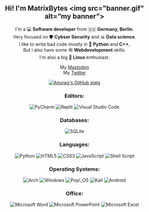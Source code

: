 <div id="header" align="center">
 
  **Hi! I'm MatrixBytes**
  <img src="banner.gif" alt=”my banner”>
  --------

  I'm a 💻 **Software developer** from 🇩🇪 **Germany, Berlin**.\
  Very focused on 🛡️ **Cybser Security** and 📊 **Data science**.\
  I like to write bad code mostly in 🐍 **Python** and **C++**,\
  But i also have some 🕸️ **Webdevelopment** skills.\
  I'm also a big 🐧 **Linux** enthusiast.

  My <a rel="me" href="https://mastodon.social/@programming">Mastodon</a>\
  My <a rel="twitter" href="https://twitter.com/BytesMatrix">Twitter</a>

  [![Anurag's GitHub stats](https://github-readme-stats.vercel.app/api?username=MatrixBytes)](https://github.com/anuraghazra/github-readme-stats)

  <h3>Editors:</h3>

  ![PyCharm](https://img.shields.io/badge/pycharm-143?style=for-the-badge&logo=pycharm&logoColor=black&color=black&labelColor=green)
  ![Replit](https://img.shields.io/badge/Replit-DD1200?style=for-the-badge&logo=Replit&logoColor=white)
  ![Visual Studio Code](https://img.shields.io/badge/Visual%20Studio%20Code-0078d7.svg?style=for-the-badge&logo=visual-studio-code&logoColor=white)

  <h3>Databases:</h3>

  ![SQLite](https://img.shields.io/badge/sqlite-%2307405e.svg?style=for-the-badge&logo=sqlite&logoColor=white)

  <h3>Languages:</h3>

  ![Python](https://img.shields.io/badge/python-3670A0?style=for-the-badge&logo=python&logoColor=ffdd54)
  ![HTML5](https://img.shields.io/badge/html5-%23E34F26.svg?style=for-the-badge&logo=html5&logoColor=white)
  ![CSS3](https://img.shields.io/badge/css3-%231572B6.svg?style=for-the-badge&logo=css3&logoColor=white)
  ![JavaScript](https://img.shields.io/badge/javascript-%23323330.svg?style=for-the-badge&logo=javascript&logoColor=%23F7DF1E)
  ![Shell Script](https://img.shields.io/badge/shell_script-%23121011.svg?style=for-the-badge&logo=gnu-bash&logoColor=white)

  <h3>Operating Systems:</h3>

  ![Arch](https://img.shields.io/badge/Arch%20Linux-1793D1?logo=arch-linux&logoColor=fff&style=for-the-badge)
  ![Windows](https://img.shields.io/badge/Windows-0078D6?style=for-the-badge&logo=windows&logoColor=white)
  ![Pop!\_OS](https://img.shields.io/badge/Pop!_OS-48B9C7?style=for-the-badge&logo=Pop!_OS&logoColor=white)
  ![Kali](https://img.shields.io/badge/Kali-268BEE?style=for-the-badge&logo=kalilinux&logoColor=white)
  ![Android](https://img.shields.io/badge/Android-3DDC84?style=for-the-badge&logo=android&logoColor=white)

  <h3>Office:</h3>

  ![Microsoft Word](https://img.shields.io/badge/Microsoft_Word-2B579A?style=for-the-badge&logo=microsoft-word&logoColor=white)
  ![Microsoft PowerPoint](https://img.shields.io/badge/Microsoft_PowerPoint-B7472A?style=for-the-badge&logo=microsoft-powerpoint&logoColor=white)
  ![Microsoft Excel](https://img.shields.io/badge/Microsoft_Excel-217346?style=for-the-badge&logo=microsoft-excel&logoColor=white)

</div>
